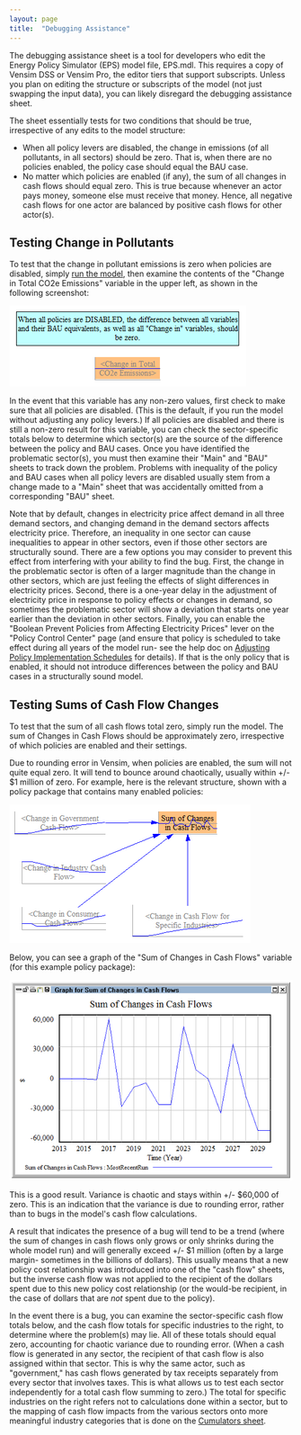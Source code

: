 ```yaml
---
layout: page
title:  "Debugging Assistance"
---
```


The debugging assistance sheet is a tool for developers who edit the Energy Policy Simulator (EPS) model file, EPS.mdl.  This requires a copy of Vensim DSS or Vensim Pro, the editor tiers that support subscripts.  Unless you plan on editing the structure or subscripts of the model (not just swapping the input data), you can likely disregard the debugging assistance sheet.

The sheet essentially tests for two conditions that should be true, irrespective of any edits to the model structure:

* When all policy levers are disabled, the change in emissions (of all pollutants, in all sectors) should be zero.  That is, when there are no policies enabled, the policy case should equal the BAU case.
* No matter which policies are enabled (if any), the sum of all changes in cash flows should equal zero.  This is true because whenever an actor pays money, someone else must receive that money.  Hence, all negative cash flows for one actor are balanced by positive cash flows for other actor(s).

## Testing Change in Pollutants

To test that the change in pollutant emissions is zero when policies are disabled, simply [run the model](running-the-model.html), then examine the contents of the "Change in Total CO2e Emissions" variable in the upper left, as shown in the following screenshot:

![debugging change in total CO2e emissions](debugging-assistance-ChngTotEmis.png)

In the event that this variable has any non-zero values, first check to make sure that all policies are disabled.  (This is the default, if you run the model without adjusting any policy levers.)  If all policies are disabled and there is still a non-zero result for this variable, you can check the sector-specific totals below to determine which sector(s) are the source of the difference between the policy and BAU cases.  Once you have identified the problematic sector(s), you must then examine their "Main" and "BAU" sheets to track down the problem.  Problems with inequality of the policy and BAU cases when all policy levers are disabled usually stem from a change made to a "Main" sheet that was accidentally omitted from a corresponding "BAU" sheet.

Note that by default, changes in electricity price affect demand in all three demand sectors, and changing demand in the demand sectors affects electricity price.  Therefore, an inequality in one sector can cause inequalities to appear in other sectors, even if those other sectors are structurally sound.  There are a few options you may consider to prevent this effect from interfering with your ability to find the bug.  First, the change in the problematic sector is often of a larger magnitude than the change in other sectors, which are just feeling the effects of slight differences in electricity prices.  Second, there is a one-year delay in the adjustment of electricity price in response to policy effects or changes in demand, so sometimes the problematic sector will show a deviation that starts one year earlier than the deviation in other sectors.  Finally, you can enable the "Boolean Prevent Policies from Affecting Electricity Prices" lever on the "Policy Control Center" page (and ensure that policy is scheduled to take effect during all years of the model run- see the help doc on [Adjusting Policy Implementation Schedules](adjusting-plcy-impl-schd.html) for details).  If that is the only policy that is enabled, it should not introduce differences between the policy and BAU cases in a structurally sound model.

## Testing Sums of Cash Flow Changes

To test that the sum of all cash flows total zero, simply run the model.  The sum of Changes in Cash Flows should be approximately zero, irrespective of which policies are enabled and their settings.

Due to rounding error in Vensim, when policies are enabled, the sum will not quite equal zero.  It will tend to bounce around chaotically, usually within +/- $1 million of zero.  For example, here is the relevant structure, shown with a policy package that contains many enabled policies:

![debugging change in total cash flows](debugging-assistance-ChngTotCash.png)

Below, you can see a graph of the "Sum of Changes in Cash Flows" variable (for this example policy package):

![graph of sum of changes in total cash flows](debugging-assistance-CashGraph.png)

This is a good result.  Variance is chaotic and stays within +/- $60,000 of zero.  This is an indication that the variance is due to rounding error, rather than to bugs in the model's cash flow calculations.

A result that indicates the presence of a bug will tend to be a trend (where the sum of changes in cash flows only grows or only shrinks during the whole model run) and will generally exceed +/- $1 million (often by a large margin- sometimes in the billions of dollars).  This usually means that a new policy cost relationship was introduced into one of the "cash flow" sheets, but the inverse cash flow was not applied to the recipient of the dollars spent due to this new policy cost relationship (or the would-be recipient, in the case of dollars that are _not_ spent due to the policy).

In the event there is a bug, you can examine the sector-specific cash flow totals below, and the cash flow totals for specific industries to the right, to determine where the problem(s) may lie.  All of these totals should equal zero, accounting for chaotic variance due to rounding error.  (When a cash flow is generated in any sector, the recipient of that cash flow is also assigned within that sector.  This is why the same actor, such as "government," has cash flows generated by tax receipts separately from every sector that involves taxes.  This is what allows us to test each sector independently for a total cash flow summing to zero.)  The total for specific industries on the right refers not to calculations done within a sector, but to the mapping of cash flow impacts from the various sectors onto more meaningful industry categories that is done on the [Cumulators sheet](cumulators.html).